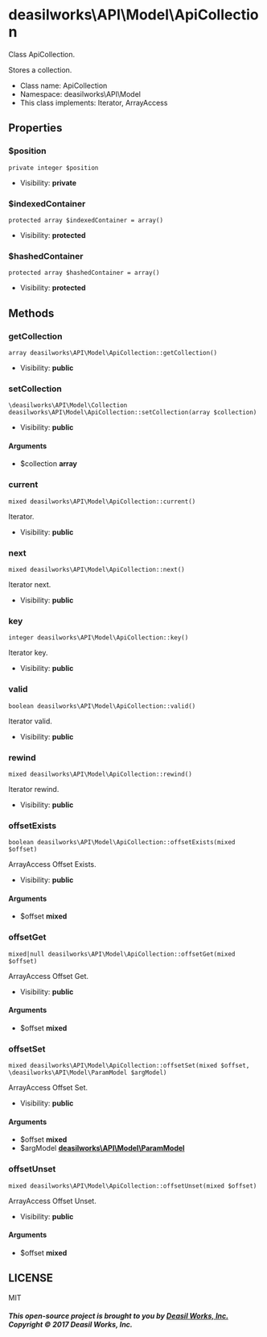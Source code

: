 deasilworks\API\Model\ApiCollection
===============

Class ApiCollection.

Stores a collection.


* Class name: ApiCollection
* Namespace: deasilworks\API\Model
* This class implements: Iterator, ArrayAccess




Properties
----------


### $position

    private integer $position





* Visibility: **private**


### $indexedContainer

    protected array $indexedContainer = array()





* Visibility: **protected**


### $hashedContainer

    protected array $hashedContainer = array()





* Visibility: **protected**


Methods
-------


### getCollection

    array deasilworks\API\Model\ApiCollection::getCollection()





* Visibility: **public**




### setCollection

    \deasilworks\API\Model\Collection deasilworks\API\Model\ApiCollection::setCollection(array $collection)





* Visibility: **public**


#### Arguments
* $collection **array**



### current

    mixed deasilworks\API\Model\ApiCollection::current()

Iterator.



* Visibility: **public**




### next

    mixed deasilworks\API\Model\ApiCollection::next()

Iterator next.



* Visibility: **public**




### key

    integer deasilworks\API\Model\ApiCollection::key()

Iterator key.



* Visibility: **public**




### valid

    boolean deasilworks\API\Model\ApiCollection::valid()

Iterator valid.



* Visibility: **public**




### rewind

    mixed deasilworks\API\Model\ApiCollection::rewind()

Iterator rewind.



* Visibility: **public**




### offsetExists

    boolean deasilworks\API\Model\ApiCollection::offsetExists(mixed $offset)

ArrayAccess Offset Exists.



* Visibility: **public**


#### Arguments
* $offset **mixed**



### offsetGet

    mixed|null deasilworks\API\Model\ApiCollection::offsetGet(mixed $offset)

ArrayAccess Offset Get.



* Visibility: **public**


#### Arguments
* $offset **mixed**



### offsetSet

    mixed deasilworks\API\Model\ApiCollection::offsetSet(mixed $offset, \deasilworks\API\Model\ParamModel $argModel)

ArrayAccess Offset Set.



* Visibility: **public**


#### Arguments
* $offset **mixed**
* $argModel **[deasilworks\API\Model\ParamModel](deasilworks-API-Model-ParamModel.md)**



### offsetUnset

    mixed deasilworks\API\Model\ApiCollection::offsetUnset(mixed $offset)

ArrayAccess Offset Unset.



* Visibility: **public**


#### Arguments
* $offset **mixed**



## LICENSE

MIT

##### This open-source project is brought to you by [Deasil Works, Inc.](http://deasil.works/) Copyright &copy; 2017 Deasil Works, Inc.
